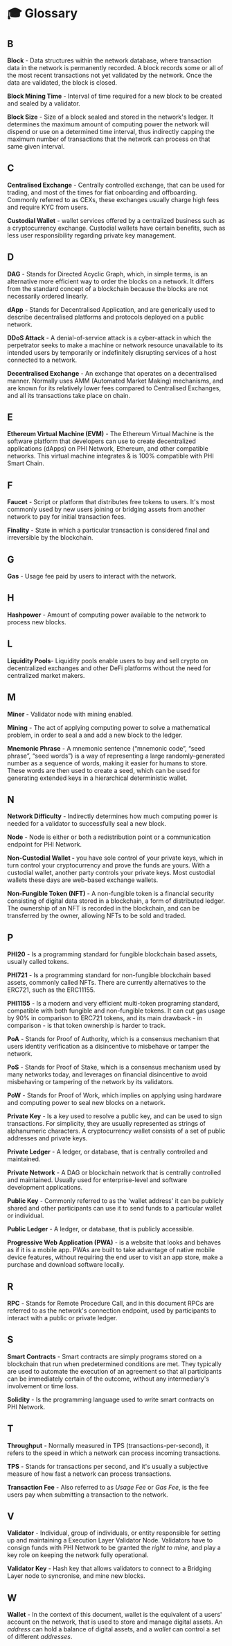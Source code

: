 # 🎓 Glossary

## B

**Block** - Data structures within the network database, where transaction data in the network is permanently recorded. A block records some or all of the most recent transactions not yet validated by the network. Once the data are validated, the block is closed.

**Block Mining Time** - Interval of time required for a new block to be created and sealed by a validator.

**Block Size** - Size of a block sealed and stored in the network's ledger. It determines the maximum amount of computing power the network will dispend or use on a determined time interval, thus indirectly capping the maximum number of transactions that the network can process on that same given interval.

## C

**Centralised Exchange** - Centrally controlled exchange, that can be used for trading, and most of the times for fiat onboarding and offboarding. Commonly referred to as CEXs, these exchanges usually charge high fees and require KYC from users.

**Custodial Wallet** - wallet services offered by a centralized business such as a cryptocurrency exchange. Custodial wallets have certain benefits, such as less user responsibility regarding private key management.&#x20;

## D

**DAG** - Stands for Directed Acyclic Graph, which, in simple terms, is an alternative more efficient way to order the blocks on a network. It differs from the standard concept of a blockchain because the blocks are not necessarily ordered linearly.

**dApp** - Stands for Decentralised Application, and are generically used to describe decentralised platforms and protocols deployed on a public network.

**DDoS Attack** - A denial-of-service attack is a cyber-attack in which the perpetrator seeks to make a machine or network resource unavailable to its intended users by temporarily or indefinitely disrupting services of a host connected to a network.

**Decentralised Exchange** - An exchange that operates on a decentralised manner. Normally uses AMM (Automated Market Making) mechanisms, and are known for its relatively lower fees compared to Centralised Exchanges, and all its transactions take place on chain.

## E

**Ethereum Virtual Machine (EVM)** - The Ethereum Virtual Machine is the software platform that developers can use to create decentralized applications (dApps) on PHI Network, Ethereum, and other compatible networks. This virtual machine integrates & is 100% compatible with PHI Smart Chain.&#x20;

## F

**Faucet** - Script or platform that distributes free tokens to users. It's most commonly used by new users joining or bridging assets from another network to pay for initial transaction fees.

**Finality** - State in which a particular transaction is considered final and irreversible by the blockchain.

## G

**Gas** - Usage fee paid by users to interact with the network.

## H

**Hashpower** - Amount of computing power available to the network to process new blocks.

## L

**Liquidity Pools**- Liquidity pools enable users to buy and sell crypto on decentralized exchanges and other DeFi platforms without the need for centralized market makers.

## M

**Miner** - Validator node with mining enabled.

**Mining** - The act of applying computing power to solve a mathematical problem, in order to seal a and add a new block to the ledger.

**Mnemonic Phrase** - A mnemonic sentence (“mnemonic code”, “seed phrase”, “seed words”) is a way of representing a large randomly-generated number as a sequence of words, making it easier for humans to store. These words are then used to create a seed, which can be used for generating extended keys in a hierarchical deterministic wallet.

## N

**Network Difficulty** - Indirectly determines how much computing power is needed for a validator to successfully seal a new block.

**Node** - Node is either or both a redistribution point or a communication endpoint for PHI Network.

**Non-Custodial Wallet -** you have sole control of your private keys, which in turn control your cryptocurrency and prove the funds are yours. With a custodial wallet, another party controls your private keys. Most custodial wallets these days are web-based exchange wallets.

**Non-Fungible Token (NFT)** - A non-fungible token is a financial security consisting of digital data stored in a blockchain, a form of distributed ledger. The ownership of an NFT is recorded in the blockchain, and can be transferred by the owner, allowing NFTs to be sold and traded.

## P

**PHI20** - Is a programming standard for fungible blockchain based assets, usually called tokens.

**PHI721** - Is a programming standard for non-fungible blockchain based assets, commonly called NFTs. There are currently alternatives to the ERC721, such as the ERC11155.

**PHI1155** - Is a modern and very efficient multi-token programing standard, compatible with both fungible and non-fungible tokens. It can cut gas usage by 90% in comparison to ERC721 tokens, and its main drawback - in comparison - is that token ownership is harder to track.

**PoA** - Stands for Proof of Authority, which is a consensus mechanism that users identity verification as a disincentive to misbehave or tamper the network.

**PoS** - Stands for Proof of Stake, which is a consensus mechanism used by many networks today, and leverages on financial disincentive to avoid misbehaving or tampering of the network by its validators.

**PoW** - Stands for Proof of Work, which implies on applying using hardware and computing power to seal new blocks on a network.

**Private Key** - Is a key used to resolve a public key, and can be used to sign transactions. For simplicity, they are usually represented as strings of alphanumeric characters. A cryptocurrency wallet consists of a set of public addresses and private keys.

**Private Ledger** - A ledger, or database, that is centrally controlled and maintained.

**Private Network** - A DAG or blockchain network that is centrally controlled and maintained. Usually used for enterprise-level and software development applications.

**Public Key** - Commonly referred to as the 'wallet address' it can be publicly shared and other participants can use it to send funds to a particular wallet or individual.

**Public Ledger** - A ledger, or database, that is publicly accessible.

**Progressive Web Application (PWA)** - is a website that looks and behaves as if it is a mobile app. PWAs are built to take advantage of native mobile device features, without requiring the end user to visit an app store, make a purchase and download software locally.

## R

**RPC** - Stands for Remote Procedure Call, and in this document RPCs are referred to as the network's connection endpoint, used by participants to interact with a public or private ledger.

## S

**Smart Contracts** - Smart contracts are simply programs stored on a blockchain that run when predetermined conditions are met. They typically are used to automate the execution of an agreement so that all participants can be immediately certain of the outcome, without any intermediary's involvement or time loss.

**Solidity** - Is the programming language used to write smart contracts on PHI Network.

## T

**Throughput** - Normally measured in TPS (transactions-per-second), it refers to the speed in which a network can process incoming transactions.

**TPS** - Stands for transactions per second, and it's usually a subjective measure of how fast a network can process transactions.

**Transaction Fee** - Also referred to as _Usage Fee_ or _Gas Fee_, is the fee users pay when submitting a transaction to the network.

## V

**Validator** - Individual, group of individuals, or entity responsible for setting up and maintaining a Execution Layer Validator Node. Validators have to consign funds with PHI Network to be granted the _right to mine_, and play a key role on keeping the network fully operational.

**Validator Key** - Hash key that allows validators to connect to a Bridging Layer node to syncronise, and mine new blocks.

## W

**Wallet** - In the context of this document, wallet is the equivalent of a users' account on the network, that is used to store and manage digital assets. An _address_ can hold a balance of digital assets, and a _wallet_ can control a set of different _addresses_.
